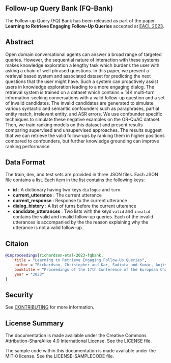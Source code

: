 ## Follow-up Query Bank (FQ-Bank)

The Follow-up Query (FQ) Bank has been released as part of the paper **Learning to Retrieve Engaging Follow-Up Queries** accepted at <a href="https://2023.eacl.org/" target="_blank">EACL 2023</a>.

## Abstract
Open domain conversational agents can answer a broad range of targeted queries. However, the sequential nature of interaction with these systems makes knowledge exploration a lengthy task which burdens the user with asking a chain
of well phrased questions. In this paper, we present a retrieval based system and associated dataset for predicting the next questions that the user might have. Such a system can proactively assist users in knowledge exploration leading to a more engaging dialog. The retrieval system is trained on a dataset which contains ≈ 14K multi-turn information-seeking conversations with a valid follow-up question and a set of invalid candidates. The invalid candidates are generated to simulate various syntactic and semantic confounders such as paraphrases, partial entity match, irrelevant entity, and ASR errors. We use confounder specific techniques to simulate these negative examples on the OR-QuAC dataset. Then, we train ranking models on this dataset and present results comparing supervised and unsupervised approaches. The results suggest that we can retrieve the valid follow-ups by ranking them in higher positions compared to confounders, but further knowledge grounding can improve ranking performance


## Data Format
The train, dev, and test sets are provided in three JSON files. Each JSON file contains a list. Each item in the list contains the following keys:

* **id** : A dictionary having two keys `dialogue` and `turn`.
* **current_utterance** : The current utterance
* **current_response** : Response to the current utterance
* **dialog_history** : A list of turns before the current utterance
* **candidate_utterances** : Two lists with the keys `valid` and `invalid` contains the valid and invalid follow-up queries. Each of the invalid utterances is accompanied by the the reason explaining why the utterance is not a valid follow-up.


## Citaion
```bibtex
@inproceedings{richardson-etal-2023-fqbank,
    title = "Learning to Retrieve Engaging Follow-Up Queries",
    author = "Richardson, Christopher and Kar, Sudipta and Kumar, Anjishnu and Ramachandran, Anand and Zia Khan, Omar and Raeesy, Zeynab and Sethy, Abhinav",
    booktitle = "Proceedings of the 17th Conference of the European Chapter of the Association for Computational Linguistics",
    year = "2023"
}
```

## Security

See [CONTRIBUTING](CONTRIBUTING.md#security-issue-notifications) for more information.

## License Summary

The documentation is made available under the Creative Commons Attribution-ShareAlike 4.0 International License. See the LICENSE file.

The sample code within this documentation is made available under the MIT-0 license. See the LICENSE-SAMPLECODE file.
